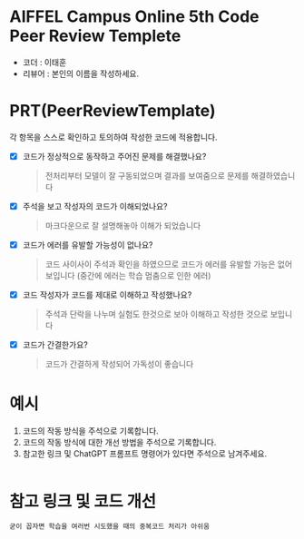 # AIFFEL Campus Online 5th Code Peer Review Templete
- 코더 : 이태훈
- 리뷰어 : 본인의 이름을 작성하세요.


# PRT(PeerReviewTemplate) 
각 항목을 스스로 확인하고 토의하여 작성한 코드에 적용합니다.

- [X] 코드가 정상적으로 동작하고 주어진 문제를 해결했나요?
  > 전처리부터 모델이 잘 구동되었으며 결과를 보여줌으로 문제를 해결하였습니다
- [X] 주석을 보고 작성자의 코드가 이해되었나요?
  > 마크다운으로 잘 설명해놓아 이해가 되었습니다
- [X] 코드가 에러를 유발할 가능성이 없나요?
  > 코드 사이사이 주석과 확인을 하였으므로 코드가 에러를 유발할 가능은 없어보입니다
  > (중간에 에러는 학습 멈춤으로 인한 에러)
- [X] 코드 작성자가 코드를 제대로 이해하고 작성했나요?
  > 주석과 단락을 나누며 실험도 한것으로 보아 이해하고 작성한 것으로 보입니다
- [X] 코드가 간결한가요?
  > 코드가 간결하게 작성되어 가독성이 좋습니다

# 예시
1. 코드의 작동 방식을 주석으로 기록합니다.
2. 코드의 작동 방식에 대한 개선 방법을 주석으로 기록합니다.
3. 참고한 링크 및 ChatGPT 프롬프트 명령어가 있다면 주석으로 남겨주세요.
```python

```

# 참고 링크 및 코드 개선
```python
굳이 꼽자면 학습을 여러번 시도했을 때의 중복코드 처리가 아쉬움
```
